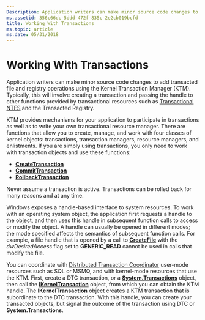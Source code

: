 ```yaml
---
Description: Application writers can make minor source code changes to add transacted file and registry operations using the Kernel Transaction Manager (KTM).
ms.assetid: 356c66dc-5ddd-472f-835c-2e2cb019bcfd
title: Working With Transactions
ms.topic: article
ms.date: 05/31/2018
---
```


# Working With Transactions

Application writers can make minor source code changes to add transacted file and registry operations using the Kernel Transaction Manager (KTM). Typically, this will involve creating a transaction and passing the handle to other functions provided by transactional resources such as [Transactional NTFS](https://docs.microsoft.com/windows/desktop/FileIO/transactional-ntfs-portal) and the Transacted Registry.

KTM provides mechanisms for your application to participate in transactions as well as to write your own transactional resource manager. There are functions that allow you to create, manage, and work with four classes of kernel objects: transactions, transaction managers, resource managers, and enlistments. If you are simply using transactions, you only need to work with transaction objects and use these functions:

-   [**CreateTransaction**](/windows/desktop/api/KtmW32/nf-ktmw32-createtransaction)
-   [**CommitTransaction**](/windows/desktop/api/Ktmw32/nf-ktmw32-committransaction)
-   [**RollbackTransaction**](/windows/desktop/api/Ktmw32/nf-ktmw32-rollbacktransaction)

Never assume a transaction is active. Transactions can be rolled back for many reasons and at any time.

Windows exposes a handle-based interface to system resources. To work with an operating system object, the application first requests a handle to the object, and then uses this handle in subsequent function calls to access or modify the object. A handle can usually be opened in different modes; the mode specified affects the semantics of subsequent function calls. For example, a file handle that is opened by a call to [**CreateFile**](https://docs.microsoft.com/windows/desktop/api/fileapi/nf-fileapi-createfilea) with the *dwDesiredAccess* flag set to **GENERIC\_READ** cannot be used in calls that modify the file.

You can coordinate with [Distributed Transaction Coordinator](https://go.microsoft.com/fwlink/p/?linkid=139572) user-mode resources such as SQL or MSMQ, and with kernel-mode resources that use the KTM. First, create a DTC transaction, or a [**System.Transactions**](https://msdn.microsoft.com/library/a90c30fy(v=VS.90).aspx) object, then call the [**IKernelTransaction**](https://msdn.microsoft.com/library/Aa344210(v=VS.85).aspx) object, from which you can obtain the KTM handle. The **IKernelTransaction** object creates a KTM transaction that is subordinate to the DTC transaction. With this handle, you can create your transacted objects, but signal the outcome of the transaction using DTC or **System.Transactions**.

 

 



